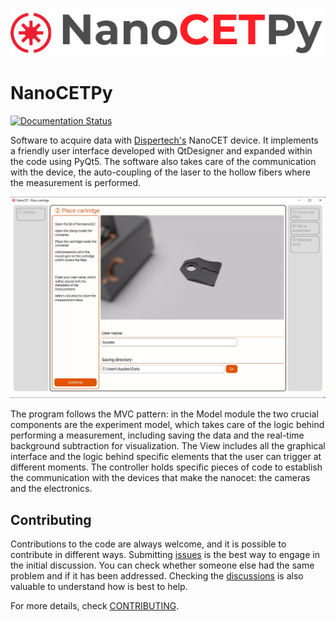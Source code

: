 ![Logo of the NanoCETPy with Dispertech favicon](docs/source/_static/logo.png)

# NanoCETPy
[![Documentation Status](https://readthedocs.org/projects/nanocetpy/badge/?version=latest)](https://nanocetpy.readthedocs.io/en/latest/?badge=latest)

Software to acquire data with [Dispertech's](https://www.dispertech.com) NanoCET device. It implements a friendly user interface developed with QtDesigner and expanded within the code using PyQt5. The software also takes care of the communication with the device, the auto-coupling of the laser to the hollow fibers where the measurement is performed. 

![Screenshot of the landing screen once the program establishes the communication with the instrument](docs/source/_static/screen_01.jpg)

The program follows the MVC pattern: in the Model module the two crucial components are the experiment model, which takes care of the logic behind performing a measurement, including saving the data and the real-time background subtraction for visualization. The View includes all the graphical interface and the logic behind specific elements that the user can trigger at different moments. The controller holds specific pieces of code to establish the communication with the devices that make the nanocet: the cameras and the electronics. 

## Contributing

Contributions to the code are always welcome, and it is possible to contribute in different ways. Submitting [issues](https://github.com/Dispertech/NanoCETPy/issues) is the best way to engage in the initial discussion. You can check whether someone else had the same problem and if it has been addressed. Checking the [discussions](https://github.com/Dispertech/NanoCETPy/discussions) is also valuable to understand how is best to help. 

For more details, check [CONTRIBUTING](CONTRIBUTING.md). 

